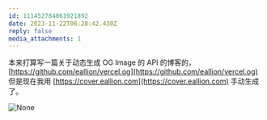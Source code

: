 ```yaml
---
id: 111452784061921892
date: 2023-11-22T06:28:42.430Z
reply: false
media_attachments: 1
---
```


本来打算写一篇关于动态生成 OG Image 的 API 的博客的， [https://github.com/eallion/vercel.og](https://github.com/eallion/vercel.og) 但是现在我用 [https://cover.eallion.com](https://cover.eallion.com) 手动生成了。

![None](https://files.e5n.cc/media_attachments/files/111/452/783/528/127/075/original/b146b3115ee24107.png)

